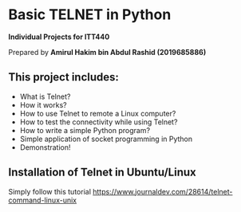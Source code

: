 ﻿# Basic TELNET in Python

**Individual Projects for ITT440**

Prepared by **Amirul Hakim bin Abdul Rashid (2019685886)**

## This project includes:
- What is Telnet?
- How it works?
- How to use Telnet to remote a Linux computer?
- How to test the connectivity while using Telnet?
- How to write a simple Python program?
- Simple application of socket programming in Python
- Demonstration!

## Installation of Telnet in Ubuntu/Linux

Simply follow this tutorial
https://www.journaldev.com/28614/telnet-command-linux-unix



